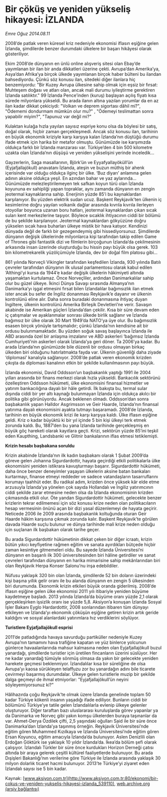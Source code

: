 # Bir çöküş ve yeniden yükseliş hikayesi: İZLANDA

*Emre Oğuz 2014.08.11*

<div class="pNewsDetailMainContent" itemprop="articleBody">
 <p dir="LTR">
  2008’de patlak veren küresel kriz nedeniyle ekonomisi iflasın eşiğine gelen İzlanda, şimdilerde benzer durumdaki ülkelere bir başarı hikâyesi olarak gösteriliyor.
 </p>
 <p dir="LTR">
  Ekim 2008’de dünyanın en ünlü online alışveriş sitesi olan Ebay’de yayımlanan bir ilan bir anda dikkatleri üzerine çekti. Avrupa’dan Amerika’ya, Asya’dan Afrika’ya birçok ülkede yayımlanan birçok haber bülteni bu ilandan bahsediyordu. Çünkü söz konusu ilan, sitedeki diğer ilanlara hiç benzemiyordu: "Bir Kuzey Avrupa ülkesine sahip olmak için eşsiz bir fırsat: Muhteşem doğası ve atları olan, ancak mali durumu iyileştirme gerektiren İzlanda satılıktır." 99 İzlanda Pence’inden (kuruş) başlayan açılış fiyatı kısa sürede milyonlara yükseldi. Bu arada ilanın altına yazılan yorumlar da en az ilan kadar dikkat çekiciydi: "Volkan ve deprem sigortası dâhil mi?", "Ödememi dondurmam mümkün olur mu?" , "Ödemeyi teslimattan sonra yapabilir miyim?", "Tapunuz var değil mi?"
 </p>
 <p dir="LTR">
  Kulaktan kulağa hızla yayılan sayısız espriye konu olsa da böylesi bir satış, doğal olarak, hiçbir zaman gerçekleşmedi. Ancak söz konusu ilan, tarihinin en büyük ekonomik kriziyle karşı karşıya kalan İzlanda’nın düştüğü durumu ifade etmek için harika bir metafor olmuştu. Günümüzde ise karşımızda oldukça farklı bir İzlanda manzarası var. Türkiye’den 4 bin 500 kilometre uzakta olan İzlanda’nın düşüşü ve yeniden yükselişini yerinde inceledik...
 </p>
 <p dir="LTR">
  Gayzerlerin, Saga masallarının, Björk’ün ve Eyyafyallayöküll’ün (Eyjafjallajökull) anavatanı İzlanda, ateşin ve buzun müthiş bir ahenk içerisinde var olduğu oldukça ilginç bir ülke. ‘Buz diyarı’ anlamına gelen adının aksine oldukça yeşil. En azından bahar ve yaz aylarında... Günümüzde melezleştirilemeyen tek safkan koyun türü olan İzlanda koyununa ev sahipliği yapan topraklar, aynı zamanda dünyanın en zengin jeotermal kaynaklarına sahip. Enerjinin yüzde 85’i bu kaynaklardan karşılanıyor. Bu yüzden elektrik sudan ucuz. Başkent Reykjavik’ten ülkenin iç kesimlerine doğru yayılan volkanik dağlar arasında kıvrıla kıvrıla ilerleyen otoyollar boyunca uzanan boru hatları, jeotermal kaynaklardan çıkan sıcak suları kent merkezlerine taşıyor. Böylece sıcaklık ihtiyacının ciddi bir bölümü de bu şekilde karşılanıyor. Jeotermal kaynaklardan gökyüzüne doğru yükselen sıcak hava buharları ülkeye mistik bir hava katıyor. Kendinizi dünyada değil de farklı bir gezegendeymiş gibi hissediyorsunuz. Şimdilerde dünyanın değişik ülkelerinde milyonlarca kişi tarafından takip edilen Game of Thrones gibi fantastik dizi ve filmlerin birçoğunun İzlanda’da çekilmesinin arkasında insan üzerinde oluşturduğu bu hissin payı büyük olsa gerek. 103 bin kilometrekarelik yüzölçümüyle İzlanda, dev bir doğal film platosu gibi...
 </p>
 <p dir="LTR">
  861 yılında Norveçli Vikingler tarafından keşfedilen İzlanda, 930 yılında Batılı çevreler tarafından dünyanın ilk ulusal parlamentosu olarak kabul edilen ‘Althingi’yi kursa da 1944’e kadar değişik ülkelerin hâkimiyeti altında yaşamaktan kurtulamaz. Önce Norveçliler, ardından Danimarkalılar sahip olur bu güzel ülkeye. İkinci Dünya Savaşı sırasında Almanya’nın Danimarka’yı işgal etmesini fırsat bilen İzlandalılar bağımsızlık ilan etmek ister ancak bu sefer de İngiliz donanması Reykjavik’e dayanır ve ülkenin kontrolünü eline alır. Daha sonra buradaki donanmasına ihtiyaç duyan İngiltere, ülkenin kontrolünü Amerika Birleşik Devletleri’ne verir. Savaşın akabinde ise Amerikan güçleri İzlanda’dan çekilir. Kısa bir süre devam eden iç çatışmalar ve ayaklanmalar sonrası ülkede birlik sağlanır ve İzlanda bağımsız bir ülke olarak 30 Mart 1949’da NATO’ya üye olur. Bu bağımsızlık esasen birçok yönüyle tartışmalıdır; çünkü İzlanda’nın kendisine ait bir ordusu bulunmamaktadır. Bu yüzden soğuk savaş başlayınca İzlanda ile ABD arasında özel bir anlaşma imzalanır ve ABD askerleri ‘bağımsız İzlanda Cumhuriyeti’nin askerleri olarak İzlanda’ya geri döner. Ta 2006’ya kadar. Bu arada İzlanda’nın günümüzde bile düzenli bir ordusu olmayan birkaç ülkeden biri olduğunu hatırlatmakta fayda var. Ülkenin güvenliği daha ziyade ‘diplomasi’ kanalıyla sağlanıyor. 2008’de patlak veren ekonomik krizden çıkışta da diplomasi kanalının etkin bir şekilde kullanılmasının payı büyük.
 </p>
 <p dir="LTR">
  İzlanda ekonomisi, David Oddsson’un başbakanlık yaptığı 1991 ile 2004 yılları arasında bir finans merkezi olarak hızla yükseldi. Bankacılık sektörünü özelleştiren Oddsson hükümeti, ülke ekonomisini finansal hizmetler ve yatırım bankacılığına dayalı bir hâle getirdi. İlk bakışta bu, termal sular dışında ciddi bir yer altı kaynağı bulunmayan İzlanda için oldukça akılcı bir politika gibi görünüyordu. Ancak beklenen olmadı. Oddsson’dan sonra başbakanlık yapan Halldor Asgrimsson ve Geir Haarde, İzlanda’nın finansal yatırıma dayalı ekonomisini ayakta tutmayı başaramadı. 2008’de İzlanda, tarihinin en büyük ekonomik krizi ile karşı karşıya kaldı. Ülke iflasın eşiğine geldi. Kriz o kadar büyüktü ki bir yıl içinde 5 bin kişi ülkeyi terk etmek zorunda kaldı. Bu, 1887’den bu yana İzlanda tarihinde gerçekleşmiş en büyük göç hareketi olarak kayıtlara geçti. Krizi, sektörün yüzde 85’ini teşkil eden Kaupthing, Landsbanki ve Glitnir bankalarının iflas etmesi tetiklemişti.
 </p>
 <p dir="LTR">
  <strong>
   Krizin hesabı başbakana soruldu
  </strong>
 </p>
 <p dir="LTR">
  Krizin akabinde İzlanda’nın ilk kadın başbakanı olarak 1 Şubat 2009’da göreve gelen Johanna Sigurdardottir, hayata geçirdiği etkili politikalarla ülke ekonomisini yeniden istikrara kavuşturmayı başarır. Sigurdardottir hükümeti, daha önce benzer deneyimler yaşayan ülkelerin aksine batan bankaları kurtarmayı, finanse etmeyi reddeder ve sadece vatandaşların tasarruflarını korumayı taahhüt eder. Bu radikal adım, krizden önce yüksek kâr elde etme arzusuyla İzlanda’ya yönelen çok sayıda Hollandalı ve İngiliz yatırımcının ciddi şekilde zarar etmesine neden olsa da İzlanda ekonomisinin krizden çıkmasında etkili olur. Öte yandan Sigurdardottir hükümeti, gelecekte benzer krizlerin tekrar edilmemesi için söz konusu krize neden olan politikacıların hesap vermesinin önünü açan bir dizi yasal düzenlemeyi de hayata geçirir. Neticede 2006 ile 2009 arasında başbakanlık koltuğunda oturan Geir Haarde hâkim karşısına çıkmak zorunda kalır. Başkent Reykjavik’te görülen davada Haarde suçlu bulunur ve dünya tarihinde mali krize neden olduğu için suçlanan ilk başbakan olarak tarihe geçer.
 </p>
 <p dir="LTR">
  Bu arada Sigurdardottir hükümetinin dikkat çeken bir diğer icraatı, krizin bütün yıkıcı keyfiyetine rağmen eğitim ve sanata ayırdıkları bütçede hiçbir zaman kesintiye gitmemeleri oldu. Bu sayede İzlanda Üniversitesi’ni dünyanın en başarılı ilk 300 üniversitesinden biri hâline getirdiler ve sanat çevreleri tarafından dünyanın en harika mimarisine sahip mekânlarından biri olan Reykjavik Herpa Konser Salonu’nu inşa edebildiler.
 </p>
 <p dir="LTR">
  Nüfusu yaklaşık 320 bin olan İzlanda, şimdilerde 52 bin doların üzerindeki kişi başına yıllık gelir oranı ile bu alanda dünyanın en zengin 5 ülkesinden biri durumunda. Ekonomik krizin etkileri büyük oranda giderilmiş. 2008’de iflasın eşiğine gelen ülke ekonomisi 2011 yılı itibariyle yeniden büyüme kaydetmeye başladı. 2013 yılında İzlanda’da büyüme oranı yüzde 2,1 olarak gerçekleşirken işsizlik oranı ise yüzde 5,8. Aksiyon’a konuşan İzlanda Sosyal İşler Bakanı Eyglo Hardardottir, 2008 sonlarından itibaren tüm dünyayı etkileyen ve İzlanda’yı ekonomik çöküşün eşiğine getiren krizin artık geride kaldığını ve sosyal alanlardaki yatırımlara hız verdiklerini söylüyor.
 </p>
 <p dir="LTR">
  <strong>
   Turistlere Eyjafjallajökull esprisi
  </strong>
 </p>
 <p dir="LTR">
  2011’de patladığında havaya savurduğu partiküller nedeniyle Kuzey Avrupa’nın tamamını hava trafiğine kapatan ve yüz binlerce yolcunun günlerce havaalanlarında mahsur kalmasına neden olan Eyjafjallajökull buzul yanardağı, şimdilerde turistler için üretilen fincanların üzerini süslüyor. Her ne kadar yanardağ tümüyle sönmüş olmasa da yakın bir gelecekte yeniden harekete geçmesi beklenmiyor. İzlandalılar kısa bir süreliğine de olsa Avrupa’yı kaosa sürükleyen telaffuzu zor bu yanardağın adını bile ticarete çevirmeyi başarmış durumdalar. Ülkeye gelen turistlerle muzip bir şekilde dalga geçmeyi de ihmal etmiyorlar: "Eyjafjallajökull’ün neyini söyleyemiyorsunuz ki?"
 </p>
 <p dir="LTR">
  Hâlihazırda çoğu Reykjavik’te olmak üzere İzlanda genelinde toplam 50 kadar Türkiye kökenli insanın yaşadığı ifade ediliyor. Bunların ciddi bir bölümünü Türkiye’ye tatile gelen İzlandalılarla evlenip ülkeye gelenler oluşturuyor. Diğer taraftan bazı uluslararası kuruluşlarda görev yapanlar ya da Danimarka ve Norveç gibi yakın komşu ülkelerden buraya taşınanlar da var. Ahmet-Derya Özdilek çifti, 2,5 yaşındaki oğulları Said ile bir süre önce Danimarka’dan İzlanda’ya taşınmış örneğin. Reykjavik Üniversitesi’nde eğitim gören Muhammed Kızılkaya ve İzlanda Üniversitesi’nde eğitim gören Ersan Koyuncu, eğitim amacıyla İzlanda’da bulunuyor. Aslen Denizlili olan Erdoğan Göktürk ise yaklaşık 10 yıldır İzlanda’da. İkea’da bölüm şefi olarak çalışıyor. İzlandalı Türkler bir süre önce kurdukları Horizon Derneği çatısı altında bir araya gelerek çeşitli kültürel faaliyetlerde bulunuyor. Bu arada Dışişleri Bakanlığı’nın verilerine göre Türkiye ile İzlanda arasında yaklaşık 30 milyon dolarlık ticaret hacmi bulunuyor. 2013’te Türkiye’yi ziyaret eden İzlandalı sayısı ise 5 bin kadar.
 </p>
</div>


Kaynak: [www.aksiyon.com.tr](http://www.aksiyon.com.tr:80/ekonomi/bir-cokus-ve-yeniden-yukselis-hikayesi-izlanda_539110), [web.archive.org (arşiv bağlantısı)](http://web.archive.org/web/20150512031408/http://www.aksiyon.com.tr:80/ekonomi/bir-cokus-ve-yeniden-yukselis-hikayesi-izlanda_539110)
